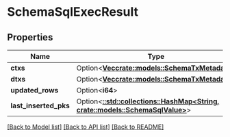 # SchemaSqlExecResult

## Properties

Name | Type | Description | Notes
------------ | ------------- | ------------- | -------------
**ctxs** | Option<[**Vec<crate::models::SchemaTxMetadata>**](schemaTxMetadata.md)> |  | [optional]
**dtxs** | Option<[**Vec<crate::models::SchemaTxMetadata>**](schemaTxMetadata.md)> |  | [optional]
**updated_rows** | Option<**i64**> |  | [optional]
**last_inserted_pks** | Option<[**::std::collections::HashMap<String, crate::models::SchemaSqlValue>**](schemaSQLValue.md)> |  | [optional]

[[Back to Model list]](../README.md#documentation-for-models) [[Back to API list]](../README.md#documentation-for-api-endpoints) [[Back to README]](../README.md)


